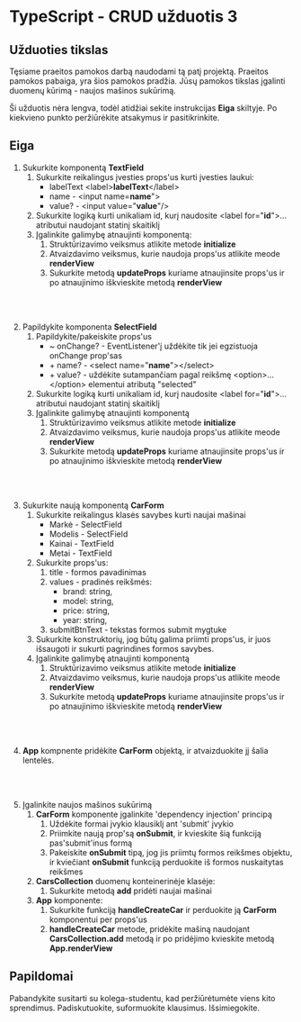 # TypeScript - CRUD užduotis 3

## Užduoties tikslas

Tęsiame praeitos pamokos darbą naudodami tą patį projektą. Praeitos pamokos pabaiga, yra šios pamokos pradžia.
Jūsų pamokos tikslas įgalinti duomenų kūrimą - naujos mašinos sukūrimą.

Ši užduotis nėra lengva, todėl atidžiai sekite instrukcijas __Eiga__ skiltyje. Po kiekvieno punkto peržiūrėkite atsakymus ir pasitikrinkite. 


## Eiga
1. Sukurkite komponentą __TextField__
   1. Sukurkite reikalingus įvesties props'us kurti įvesties laukui:
      * labelText &lt;label&gt;__labelText__&lt;/label&gt;
      * name - &lt;input name=__name__"&gt;
      * value? - &lt;input value="__value__"/&gt; 
   2. Sukurkite logiką kurti unikaliam id, kurį naudosite &lt;label for="__id__"&gt;... atributui naudojant statinį skaitiklį
   3. Įgalinkite galimybę atnaujinti komponentą:
      1. Struktūrizavimo veiksmus atlikite metode __initialize__
      2. Atvaizdavimo veiksmus, kurie naudoja props'us atlikite meode __renderView__
      3. Sukurkite metodą __updateProps__ kuriame atnaujinsite props'us ir po atnaujinimo iškvieskite metodą __renderView__
<br/>
<br/>

2. Papildykite komponenta __SelectField__
   1. Papildykite/pakeiskite props'us
      * ~ onChange? - EventListener'į uždėkite tik jei egzistuoja onChange prop'sas
      * \+ name? - &lt;select name="__name__"&gt;&lt;/select&gt;
      * \+ value? - uždėkite sutampančiam pagal reikšmę &lt;option&gt;...&lt;/option&gt; elementui atributą "selected" 
   2. Sukurkite logiką kurti unikaliam id, kurį naudosite &lt;label for="__id__"&gt;... atributui naudojant statinį skaitiklį
   3. Įgalinkite galimybę atnaujinti komponentą
      1. Struktūrizavimo veiksmus atlikite metode __initialize__
      2. Atvaizdavimo veiksmus, kurie naudoja props'us atlikite meode __renderView__
      3. Sukurkite metodą __updateProps__ kuriame atnaujinsite props'us ir po atnaujinimo
    iškvieskite metodą __renderView__
<br/>
<br/>

3. Sukurkite naują komponentą __CarForm__
   1. Sukurkite reikalingus klasės savybes kurti naujai mašinai
      * Markė - SelectField
      * Modelis - SelectField
      * Kainai - TextField
      * Metai - TextField
   2. Sukurkite props'us:
      1. title - formos pavadinimas
      2. values - pradinės reikšmės:
         * brand: string,
         * model: string,
         * price: string,
         * year: string,
      3. submitBtnText - tekstas formos submit mygtuke
   3. Sukurkite konstruktorių, jog būtų galima priimti props'us, ir juos išsaugoti ir sukurti pagrindines formos savybes.
   4.  Įgalinkite galimybę atnaujinti komponentą
       1. Struktūrizavimo veiksmus atlikite metode __initialize__
       2. Atvaizdavimo veiksmus, kurie naudoja props'us atlikite meode __renderView__
       3. Sukurkite metodą __updateProps__ kuriame atnaujinsite props'us ir po atnaujinimo
    iškvieskite metodą __renderView__
<br />
<br />

4. __App__ kompnente pridėkite __CarForm__ objektą, ir atvaizduokite jį šalia lentelės.
<br />
<br />

5. Įgalinkite naujos mašinos sukūrimą
   1.  __CarForm__ komponente įgalinkite 'dependency injection' principą
       1. Uždėkite formai įvykio klausiklį ant 'submit' įvykio
       2. Priimkite naują prop'są __onSubmit__, ir kvieskite šią funkciją pas'submit'inus formą
       3. Pakeiskite __onSubmit__ tipą, jog jis priimtų formos reikšmes objektu, ir kviečiant __onSubmit__ funkciją perduokite iš formos nuskaitytas reikšmes
   2.  __CarsCollection__ duomenų konteinerinėje klasėje:
       1. Sukurkite metodą __add__ pridėti naujai mašinai
   3.  __App__ komponente:
       1. Sukurkite funkciją __handleCreateCar__ ir perduokite ją __CarForm__ komponentui per props'us
       2. __handleCreateCar__ metode, pridėkite mašiną naudojant __CarsCollection.add__ metodą ir po pridėjimo kvieskite metodą __App.renderView__

## Papildomai
  
Pabandykite susitarti su kolega-studentu, kad peržiūrėtumėte viens kito sprendimus. 
Padiskutuokite, suformuokite klausimus. Išsimiegokite.
